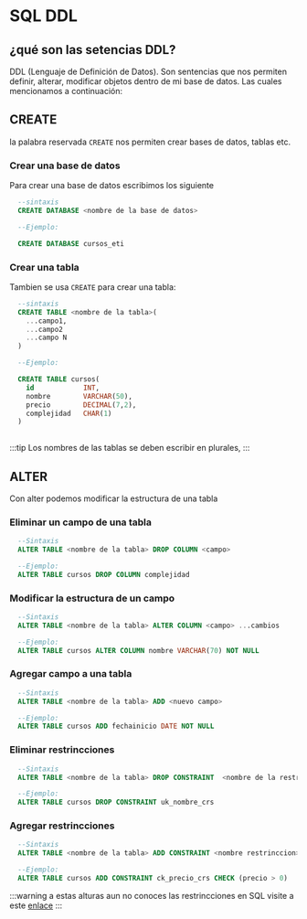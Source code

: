 # SQL DDL
## ¿qué son las setencias DDL?
 DDL (Lenguaje de Definición de Datos). Son sentencias que nos permiten definir, alterar, modificar objetos dentro de mi base de datos. Las cuales mencionamos a continuación:

## CREATE

la palabra reservada `CREATE` nos permiten crear bases de datos, tablas etc.

### Crear una base de datos
Para crear una base de datos escribimos los siguiente
```sql
  --sintaxis
  CREATE DATABASE <nombre de la base de datos>

  --Ejemplo:

  CREATE DATABASE cursos_eti
```

### Crear una tabla
Tambien se usa `CREATE` para crear una tabla:

```sql
  --sintaxis
  CREATE TABLE <nombre de la tabla>(
    ...campo1,
    ...campo2
    ...campo N
  )

  --Ejemplo:

  CREATE TABLE cursos(
    id            INT,
    nombre        VARCHAR(50),
    precio        DECIMAL(7,2),
    complejidad   CHAR(1)
  )
  
```
:::tip
  Los nombres de las tablas se deben escribir en plurales,
:::

## ALTER
Con alter podemos modificar la estructura de una tabla

### Eliminar un campo de una tabla

```sql 
  --Sintaxis
  ALTER TABLE <nombre de la tabla> DROP COLUMN <campo>

  --Ejemplo: 
  ALTER TABLE cursos DROP COLUMN complejidad
```

### Modificar la estructura de un campo

```sql 
  --Sintaxis
  ALTER TABLE <nombre de la tabla> ALTER COLUMN <campo> ...cambios

  --Ejemplo: 
  ALTER TABLE cursos ALTER COLUMN nombre VARCHAR(70) NOT NULL
```

### Agregar campo a una tabla

```sql 
  --Sintaxis
  ALTER TABLE <nombre de la tabla> ADD <nuevo campo>

  --Ejemplo: 
  ALTER TABLE cursos ADD fechainicio DATE NOT NULL
```

### Eliminar restrincciones

```sql 
  --Sintaxis
  ALTER TABLE <nombre de la tabla> DROP CONSTRAINT  <nombre de la restrinccion>

  --Ejemplo: 
  ALTER TABLE cursos DROP CONSTRAINT uk_nombre_crs
```


### Agregar restrincciones

```sql 
  --Sintaxis
  ALTER TABLE <nombre de la tabla> ADD CONSTRAINT <nombre restrinccion>

  --Ejemplo: 
  ALTER TABLE cursos ADD CONSTRAINT ck_precio_crs CHECK (precio > 0)
```

:::warning 
  a estas alturas aun no conoces las restrincciones en SQL visite a este [enlace](/extras/)
:::